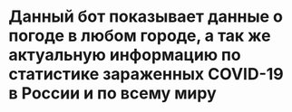 # Данный бот показывает данные о погоде в любом городе, а так же актуальную информацию по статистике зараженных COVID-19 в России и по всему миру
